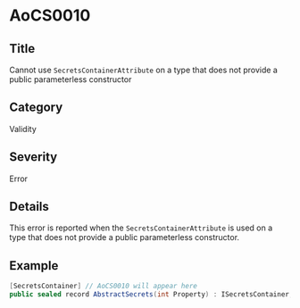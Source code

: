 # AoCS0010

## Title
Cannot use `SecretsContainerAttribute` on a type that does not provide a public parameterless constructor

## Category
Validity

## Severity
Error

## Details
This error is reported when the `SecretsContainerAttribute` is used on a type that does not provide a public parameterless constructor.

## Example
```csharp
[SecretsContainer] // AoCS0010 will appear here
public sealed record AbstractSecrets(int Property) : ISecretsContainer;
```
